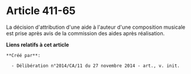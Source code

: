 # Article 411-65

La décision d'attribution d'une aide à l'auteur d'une composition musicale est prise après avis de la commission des aides
après réalisation.

**Liens relatifs à cet article**

	**Créé par**:

	  - Délibération n°2014/CA/11 du 27 novembre 2014 - art., v. init.

